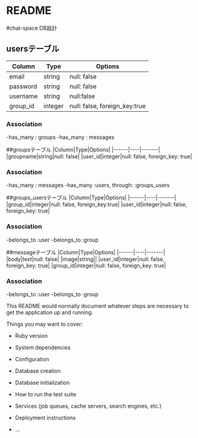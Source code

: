 # README

#chat-space DB設計

## usersテーブル
|Column|Type|Options|
|------|----|-------|
|email|string|null: false|
|password|string|null: false|
|username|string|null:false|
|group_id|integer|null: false, foreign_key:true|
### Association
-has_many  : groups
-has_many  : messages


##groupsテーブル
|Column|Type|Options|
|------|----|-------|
|groupname|string|null: false|
|user_id|integer|null: false, foreign_key: true|
### Association
-has_many  : messages
-has_many  :users,  through:  :groups_users


##groups_usersテーブル
|Column|Type|Options|
|------|----|-------|
|group_id|integer|null: false, foreign_key:true|
|user_id|integer|null: false, foreign_key: true|
### Association
-belongs_to :user
-belongs_to :group


##messageテーブル
|Column|Type|Options|
|------|----|-------|
|body|text|null: false|
|image|string||
|user_id|integer|null: false, foreign_key: true|
|group_id|integer|null: false, foreign_key: true|
### Association
-belongs_to :user
-belongs_to :group


This README would normally document whatever steps are necessary to get the
application up and running.

Things you may want to cover:

* Ruby version

* System dependencies

* Configuration

* Database creation

* Database initialization

* How to run the test suite

* Services (job queues, cache servers, search engines, etc.)

* Deployment instructions

* ...
